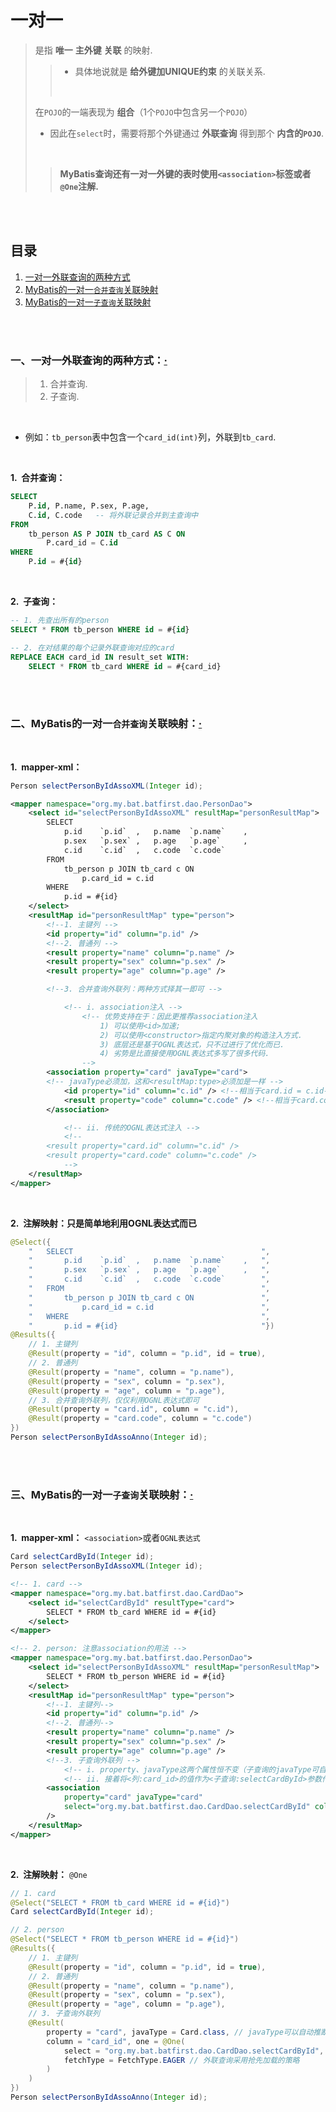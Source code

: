 # 一对一
> 是指 **唯一** **主外键** **关联** 的映射.
>
>> - 具体地说就是 **给外键加UNIQUE约束** 的关联关系.
>>
>> <br>
>>
> 在`POJO`的一端表现为 **组合**（1个`POJO`中包含另一个`POJO`）
>
> - 因此在`select`时，需要将那个外键通过 **外联查询** 得到那个 **内含的`POJO`**.
>
> <br>
>
>> **MyBatis查询还有一对一外键的表时使用`<association>`标签或者`@One`注解.**

<br><br>

## 目录

1. [一对一外联查询的两种方式]()
2. [MyBatis的一对一`合并查询`关联映射]()
3. [MyBatis的一对一`子查询`关联映射]()

<br><br>

### 一、一对一外联查询的两种方式：[·](#目录)
> 1. 合并查询.
> 2. 子查询.

<br>

- 例如：`tb_person`表中包含一个`card_id(int)`列，外联到`tb_card`.

<br>

**1.&nbsp; 合并查询：**

```SQL
SELECT
    P.id, P.name, P.sex, P.age,
    C.id, C.code   -- 将外联记录合并到主查询中
FROM
    tb_person AS P JOIN tb_card AS C ON
        P.card_id = C.id
WHERE
    P.id = #{id}
```

<br>

**2.&nbsp; 子查询：**

```SQL
-- 1. 先查出所有的person
SELECT * FROM tb_person WHERE id = #{id}

-- 2. 在对结果的每个记录外联查询对应的card
REPLACE EACH card_id IN result_set WITH:
    SELECT * FROM tb_card WHERE id = #{card_id}
```

<br><br>

### 二、MyBatis的一对一`合并查询`关联映射：[·](#目录)

<br>

**1.&nbsp; mapper-xml：**

```Java
Person selectPersonByIdAssoXML(Integer id);
```

```XML
<mapper namespace="org.my.bat.batfirst.dao.PersonDao">
    <select id="selectPersonByIdAssoXML" resultMap="personResultMap">
        SELECT
            p.id    `p.id`  ,   p.name  `p.name`    ,
            p.sex   `p.sex` ,   p.age   `p.age`     ,
            c.id    `c.id`  ,   c.code  `c.code`
        FROM
            tb_person p JOIN tb_card c ON
                p.card_id = c.id
        WHERE
            p.id = #{id}
    </select>
    <resultMap id="personResultMap" type="person">
        <!--1. 主键列 -->
        <id property="id" column="p.id" />
        <!--2. 普通列 -->
        <result property="name" column="p.name" />
        <result property="sex" column="p.sex" />
        <result property="age" column="p.age" />

        <!--3. 合并查询外联列：两种方式择其一即可 -->

            <!-- i. association注入 -->
                <!-- 优势支持在于：因此更推荐association注入
                    1) 可以使用<id>加速;
                    2) 可以使用<constructor>指定内聚对象的构造注入方式.
                    3) 底层还是基于OGNL表达式，只不过进行了优化而已.
                    4) 劣势是比直接使用OGNL表达式多写了很多代码.
                -->
        <association property="card" javaType="card">
        <!-- javaType必须加，这和<resultMap:type>必须加是一样 -->
            <id property="id" column="c.id" /> <!--相当于card.id = c.id-->
            <result property="code" column="c.code" /> <!--相当于card.code = c.code-->
        </association>

            <!-- ii. 传统的OGNL表达式注入 -->
            <!--
        <result property="card.id" column="c.id" />
        <result property="card.code" column="c.code" />
            -->
    </resultMap>
</mapper>
```

<br>

**2.&nbsp; 注解映射：只是简单地利用OGNL表达式而已**

```Java
@Select({
    "   SELECT                                          ",
    "       p.id    `p.id`  ,   p.name  `p.name`    ,   ",
    "       p.sex   `p.sex` ,   p.age   `p.age`     ,   ",
    "       c.id    `c.id`  ,   c.code  `c.code`        ",
    "   FROM                                            ",
    "       tb_person p JOIN tb_card c ON               ",
    "           p.card_id = c.id                        ",
    "   WHERE                                           ",
    "       p.id = #{id}                                "})
@Results({
    // 1. 主键列
    @Result(property = "id", column = "p.id", id = true),
    // 2. 普通列
    @Result(property = "name", column = "p.name"),
    @Result(property = "sex", column = "p.sex"),
    @Result(property = "age", column = "p.age"),
    // 3. 合并查询外联列，仅仅利用OGNL表达式即可
    @Result(property = "card.id", column = "c.id"),
    @Result(property = "card.code", column = "c.code")
})
Person selectPersonByIdAssoAnno(Integer id);
```

<br><br>

### 三、MyBatis的一对一`子查询`关联映射：[·](#目录)

<br>

**1.&nbsp; mapper-xml：** `<association>`或者`OGNL表达式`

```Java
Card selectCardById(Integer id);
Person selectPersonByIdAssoXML(Integer id);
```

```XML
<!-- 1. card -->
<mapper namespace="org.my.bat.batfirst.dao.CardDao">
    <select id="selectCardById" resultType="card">
        SELECT * FROM tb_card WHERE id = #{id}
    </select>
</mapper>

<!-- 2. person: 注意association的用法 -->
<mapper namespace="org.my.bat.batfirst.dao.PersonDao">
    <select id="selectPersonByIdAssoXML" resultMap="personResultMap">
        SELECT * FROM tb_person WHERE id = #{id}
    </select>
    <resultMap id="personResultMap" type="person">
        <!--1. 主键列-->
        <id property="id" column="p.id" />
        <!--2. 普通列-->
        <result property="name" column="p.name" />
        <result property="sex" column="p.sex" />
        <result property="age" column="p.age" />
        <!--3. 子查询外联列 -->
            <!-- i. property、javaType这两个属性恒不变（子查询的javaType可自动推断）-->
            <!-- ii. 接着将<列:card_id>的值作为<子查询:selectCardById>参数传入 -->
        <association
            property="card" javaType="card"
            select="org.my.bat.batfirst.dao.CardDao.selectCardById" column="card_id"
        />
    </resultMap>
</mapper>
```

<br>

**2.&nbsp; 注解映射：** `@One`

```Java
// 1. card
@Select("SELECT * FROM tb_card WHERE id = #{id}")
Card selectCardById(Integer id);

// 2. person
@Select("SELECT * FROM tb_person WHERE id = #{id}")
@Results({
    // 1. 主键列
    @Result(property = "id", column = "p.id", id = true),
    // 2. 普通列
    @Result(property = "name", column = "p.name"),
    @Result(property = "sex", column = "p.sex"),
    @Result(property = "age", column = "p.age"),
    // 3. 子查询外联列
    @Result(
        property = "card", javaType = Card.class, // javaType可以自动推断
        column = "card_id", one = @One(
            select = "org.my.bat.batfirst.dao.CardDao.selectCardById",
            fetchType = FetchType.EAGER // 外联查询采用抢先加载的策略
        )
    )
})
Person selectPersonByIdAssoAnno(Integer id);
```
